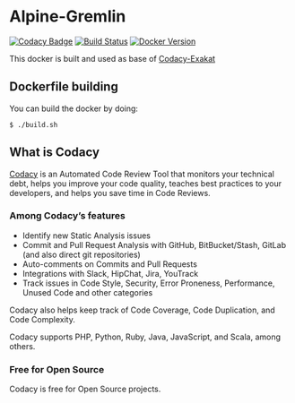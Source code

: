 # Alpine-Gremlin

[![Codacy Badge](https://api.codacy.com/project/badge/Grade/7ef4e8709d5b4c1b8200e23bc5d7f452)](https://www.codacy.com/gh/codacy/alpine-gremlin?utm_source=github.com&amp;utm_medium=referral&amp;utm_content=codacy/alpine-gremlin&amp;utm_campaign=Badge_Grade)
[![Build Status](https://circleci.com/gh/codacy/alpine-gremlin.svg?style=shield&circle-token=:circle-token)](https://circleci.com/gh/codacy/alpine-gremlin)
[![Docker Version](https://images.microbadger.com/badges/version/codacy/alpine-gremlin.svg)](https://microbadger.com/images/codacy/alpine-gremlin "Get your own version badge on microbadger.com")

This docker is built and used as base of [Codacy-Exakat](https://github.com/codacy/codacy-exakat)

## Dockerfile building

You can build the docker by doing:
    
    $ ./build.sh
    
## What is Codacy

[Codacy](https://www.codacy.com/) is an Automated Code Review Tool that monitors your technical debt, helps you improve your code quality, teaches best practices to your developers, and helps you save time in Code Reviews.

### Among Codacy’s features

- Identify new Static Analysis issues
- Commit and Pull Request Analysis with GitHub, BitBucket/Stash, GitLab (and also direct git repositories)
- Auto-comments on Commits and Pull Requests
- Integrations with Slack, HipChat, Jira, YouTrack
- Track issues in Code Style, Security, Error Proneness, Performance, Unused Code and other categories

Codacy also helps keep track of Code Coverage, Code Duplication, and Code Complexity.

Codacy supports PHP, Python, Ruby, Java, JavaScript, and Scala, among others.

### Free for Open Source

Codacy is free for Open Source projects.
